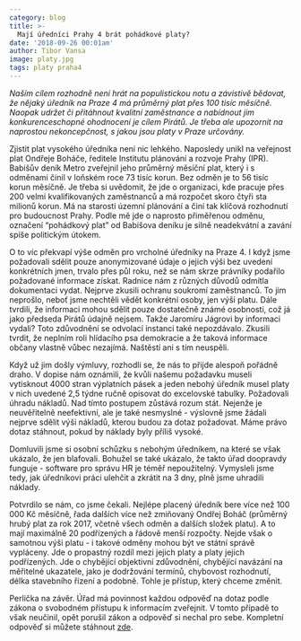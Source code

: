 ```yaml
---
category: blog
title: >-  
  Mají úředníci Prahy 4 brát pohádkové platy?
date: '2018-09-26 00:01am'
author: Tibor Vansa
image: platy.jpg
tags: platy praha4 
---
```


<i>Naším cílem rozhodně není hrát na populistickou notu a závistivě bědovat, že nějaký úředník na Praze 4 má průměrný plat přes 100 tisíc měsíčně. Naopak udržet či přitáhnout kvalitní zaměstnance a nabídnout jim konkurenceschopné ohodnocení je cílem Pirátů. Je třeba ale upozornit na naprostou nekoncepčnost, s jakou jsou  platy v Praze určovány. </i>


Zjistit plat vysokého úředníka není nic lehkého. Naposledy unikl na veřejnost plat Ondřeje Boháče, ředitele Institutu plánování a rozvoje Prahy (IPR). Babišův deník Metro zveřejnil jeho průměrný měsíční plat, který i s odměnami činil v loňském roce 73 tisíc korun. Bez odměn je to 56 tisíc korun měsíčně. Je třeba si uvědomit, že jde o organizaci, kde pracuje přes 200 velmi kvalifikovaných zaměstnanců  a má rozpočet skoro čtyři sta milionů korun. Má na starosti územní plánování a činí tak klíčová rozhodnutí pro budoucnost Prahy. Podle mě jde o naprosto přiměřenou odměnu, označení “pohádkový plat” od Babišova deníku je silně neadekvátní a zavání spíše politickým útokem. 

O to víc překvapí výše odměn pro vrcholné úředníky na Praze 4. I když jsme požadovali sdělit pouze anonymizované údaje o jejich výši bez uvedení konkrétních jmen, trvalo přes půl roku, než se nám skrze právníky podařilo požadované informace získat. Radnice nám z různých důvodů odmítla dokumentaci vydat. Nejprve zkusili ochranu soukromí zaměstnanců. To jim neprošlo, neboť jsme nechtěli vědět konkrétní osoby, jen výši platu. Dále tvrdili, že informaci mohou sdělit pouze dostatečně známé osobnosti, což já jako předseda Pirátů údajně nejsem. Takže Jaromíru Jágrovi by informaci vydali? Toto zdůvodnění se odvolací instanci také nepozdávalo. Zkusili tvrdit, že neplním roli hlídacího psa demokracie a že taková informace občany vlastně vůbec nezajímá. Naštěstí ani s tím neuspěli.

Když už jim došly výmluvy, rozhodli se, že nás to přijde alespoň pořádně draho. V dopise nám oznámili, že kvůli našemu požadavku museli vytisknout 4000 stran výplatních pásek a jeden nebohý úředník musel platy v nich uvedené 2,5 týdne ručně opisovat do excelovské tabulky. Požadovali úhradu nákladů. Nad tímto postupem zůstává rozum stát. Nejenže je neuvěřitelně neefektivní, ale je také nesmyslné - výslovně jsme žádali nejprve sdělit výši nákladů, kterou budou za dotaz požadovat. Máme právo dotaz stáhnout, pokud by náklady byly příliš vysoké. 

Domluvili jsme si osobní schůzku s nebohým úředníkem, na které se však ukázalo, že jen blafovali. Bohužel se také ukázalo, že takto úřad doopravdy funguje - software pro správu HR je téměř nepoužitelný. Vymysleli jsme tedy, jak úředníkovi práci ulehčit a zkrátit na 3 dny, plně jsme uhradili náklady. 

Potvrdilo se nám, co jsme čekali. Nejlépe placený úředník bere více než 100 000 Kč měsíčně, řada dalších více než zmiňovaný Ondřej Boháč  (průměrný hrubý plat za rok 2017, včetně všech odměn a dalších složek platu). A to mají maximálně 20 podřízených a řádově menší rozpočty. Nejde však o samotnou výši platu - i takové odměny mohou být ve státní správě vypláceny. Jde o propastný rozdíl mezi jejich platy a platy jejich podřízených. Jde o chybějící objektivní zdůvodnění, chybějící navázání na měřitelné ukazatele, jako je dodržování termínů, chybovost rozhodnutí, délka stavebního řízení a podobně. Tohle je přístup, který chceme změnit.  

Perlička na závěr. Úřad má povinnost každou odpověď na dotaz podle zákona o  svobodném přístupu k informacím zveřejnit. V tomto případě to však neučinil, opět porušil zákon a odpověď si nechal pro sebe. Kompletní odpověď si můžete stáhnout [zde](https://github.com/pirati-web/praha4.pirati.cz/blob/gh-pages/assets/img/posts/platy106.pdf).

